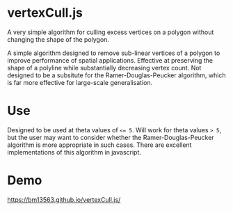 # vertexCull.js
A very simple algorithm for culling excess vertices on a polygon without changing the shape of the polygon.

A simple algorithm designed to remove sub-linear vertices of a polygon to improve performance of spatial applications. Effective at preserving the shape of a polyline while substantially decreasing vertex count.  Not designed to be a subsitute for the Ramer-Douglas-Peucker algorithm, which is far more effective for large-scale generalisation.

# Use
Designed to be used at theta values of ```<= 5```. Will work for theta values ```> 5```, but the user may want to consider whether the Ramer-Douglas-Peucker algorithm is more appropriate in such cases. There are excellent implementations of this algorithm in javascript.

# Demo
https://bm13563.github.io/vertexCull.js/
